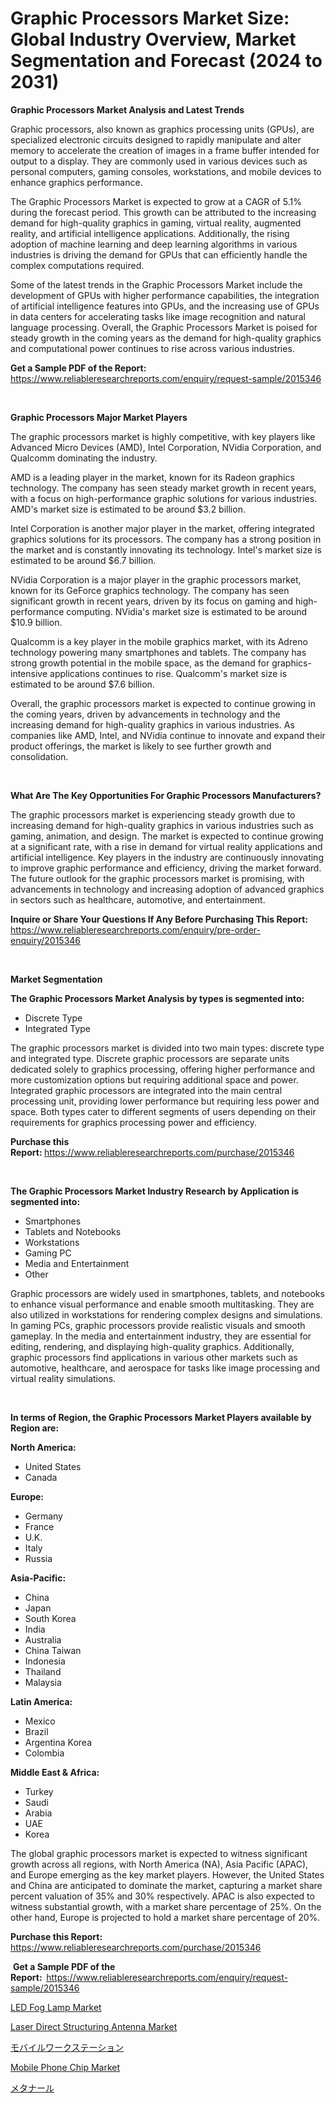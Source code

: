 <p><h1>Graphic Processors Market Size: Global Industry Overview, Market Segmentation and Forecast (2024 to 2031)</h1></p><p><strong>Graphic Processors Market Analysis and Latest Trends</strong></p>
<p><p>Graphic processors, also known as graphics processing units (GPUs), are specialized electronic circuits designed to rapidly manipulate and alter memory to accelerate the creation of images in a frame buffer intended for output to a display. They are commonly used in various devices such as personal computers, gaming consoles, workstations, and mobile devices to enhance graphics performance.</p><p>The Graphic Processors Market is expected to grow at a CAGR of 5.1% during the forecast period. This growth can be attributed to the increasing demand for high-quality graphics in gaming, virtual reality, augmented reality, and artificial intelligence applications. Additionally, the rising adoption of machine learning and deep learning algorithms in various industries is driving the demand for GPUs that can efficiently handle the complex computations required.</p><p>Some of the latest trends in the Graphic Processors Market include the development of GPUs with higher performance capabilities, the integration of artificial intelligence features into GPUs, and the increasing use of GPUs in data centers for accelerating tasks like image recognition and natural language processing. Overall, the Graphic Processors Market is poised for steady growth in the coming years as the demand for high-quality graphics and computational power continues to rise across various industries.</p></p>
<p><strong>Get a Sample PDF of the Report:&nbsp;</strong> <a href="https://www.reliableresearchreports.com/enquiry/request-sample/2015346">https://www.reliableresearchreports.com/enquiry/request-sample/2015346</a></p>
<p>&nbsp;</p>
<p><strong>Graphic Processors Major Market Players</strong></p>
<p><p>The graphic processors market is highly competitive, with key players like Advanced Micro Devices (AMD), Intel Corporation, NVidia Corporation, and Qualcomm dominating the industry. </p><p>AMD is a leading player in the market, known for its Radeon graphics technology. The company has seen steady market growth in recent years, with a focus on high-performance graphic solutions for various industries. AMD's market size is estimated to be around $3.2 billion.</p><p>Intel Corporation is another major player in the market, offering integrated graphics solutions for its processors. The company has a strong position in the market and is constantly innovating its technology. Intel's market size is estimated to be around $6.7 billion.</p><p>NVidia Corporation is a major player in the graphic processors market, known for its GeForce graphics technology. The company has seen significant growth in recent years, driven by its focus on gaming and high-performance computing. NVidia's market size is estimated to be around $10.9 billion.</p><p>Qualcomm is a key player in the mobile graphics market, with its Adreno technology powering many smartphones and tablets. The company has strong growth potential in the mobile space, as the demand for graphics-intensive applications continues to rise. Qualcomm's market size is estimated to be around $7.6 billion.</p><p>Overall, the graphic processors market is expected to continue growing in the coming years, driven by advancements in technology and the increasing demand for high-quality graphics in various industries. As companies like AMD, Intel, and NVidia continue to innovate and expand their product offerings, the market is likely to see further growth and consolidation.</p></p>
<p>&nbsp;</p>
<p><strong>What Are The Key Opportunities For Graphic Processors Manufacturers?</strong></p>
<p><p>The graphic processors market is experiencing steady growth due to increasing demand for high-quality graphics in various industries such as gaming, animation, and design. The market is expected to continue growing at a significant rate, with a rise in demand for virtual reality applications and artificial intelligence. Key players in the industry are continuously innovating to improve graphic performance and efficiency, driving the market forward. The future outlook for the graphic processors market is promising, with advancements in technology and increasing adoption of advanced graphics in sectors such as healthcare, automotive, and entertainment.</p></p>
<p><strong>Inquire or Share Your Questions If Any Before Purchasing This Report:</strong> <a href="https://www.reliableresearchreports.com/enquiry/pre-order-enquiry/2015346">https://www.reliableresearchreports.com/enquiry/pre-order-enquiry/2015346</a></p>
<p>&nbsp;</p>
<p><strong>Market Segmentation</strong></p>
<p><strong>The Graphic Processors Market Analysis by types is segmented into:</strong></p>
<p><ul><li>Discrete Type</li><li>Integrated Type</li></ul></p>
<p><p>The graphic processors market is divided into two main types: discrete type and integrated type. Discrete graphic processors are separate units dedicated solely to graphics processing, offering higher performance and more customization options but requiring additional space and power. Integrated graphic processors are integrated into the main central processing unit, providing lower performance but requiring less power and space. Both types cater to different segments of users depending on their requirements for graphics processing power and efficiency.</p></p>
<p><strong>Purchase this Report:&nbsp;</strong><a href="https://www.reliableresearchreports.com/purchase/2015346">https://www.reliableresearchreports.com/purchase/2015346</a></p>
<p>&nbsp;</p>
<p><strong>The Graphic Processors Market Industry Research by Application is segmented into:</strong></p>
<p><ul><li>Smartphones</li><li>Tablets and Notebooks</li><li>Workstations</li><li>Gaming PC</li><li>Media and Entertainment</li><li>Other</li></ul></p>
<p><p>Graphic processors are widely used in smartphones, tablets, and notebooks to enhance visual performance and enable smooth multitasking. They are also utilized in workstations for rendering complex designs and simulations. In gaming PCs, graphic processors provide realistic visuals and smooth gameplay. In the media and entertainment industry, they are essential for editing, rendering, and displaying high-quality graphics. Additionally, graphic processors find applications in various other markets such as automotive, healthcare, and aerospace for tasks like image processing and virtual reality simulations.</p></p>
<p>&nbsp;</p>
<p><strong>In terms of Region, the Graphic Processors Market Players available by Region are:</strong></p>
<p>
    <p> <strong> North America: </strong>
        <ul>
            <li>United States</li>
            <li>Canada</li>
        </ul>
        </p> 
    <p> <strong> Europe: </strong>
        <ul>
            <li>Germany</li>
            <li>France</li>
            <li>U.K.</li>
            <li>Italy</li>
            <li>Russia</li>
        </ul>
        </p> 
    <p> <strong> Asia-Pacific: </strong>
        <ul>
            <li>China</li>
            <li>Japan</li>
            <li>South Korea</li>
            <li>India</li>
            <li>Australia</li>
            <li>China Taiwan</li>
            <li>Indonesia</li>
            <li>Thailand</li>
            <li>Malaysia</li>
        </ul>
        </p> 
    <p> <strong> Latin America: </strong>
        <ul>
            <li>Mexico</li>
            <li>Brazil</li>
            <li>Argentina Korea</li>
            <li>Colombia</li>
        </ul>
        </p> 
    <p> <strong> Middle East & Africa: </strong>
        <ul>
            <li>Turkey</li>
            <li>Saudi</li>
            <li>Arabia</li>
            <li>UAE</li>
            <li>Korea</li>
        </ul>
    </p>
    </p>
<p><p>The global graphic processors market is expected to witness significant growth across all regions, with North America (NA), Asia Pacific (APAC), and Europe emerging as the key market players. However, the United States and China are anticipated to dominate the market, capturing a market share percent valuation of 35% and 30% respectively. APAC is also expected to witness substantial growth, with a market share percentage of 25%. On the other hand, Europe is projected to hold a market share percentage of 20%.</p></p>
<p><strong>Purchase this Report: </strong><a href="https://www.reliableresearchreports.com/purchase/2015346">https://www.reliableresearchreports.com/purchase/2015346</a></p>
<p>&nbsp;<strong>Get a Sample PDF of the Report:&nbsp;&nbsp;</strong><a href="https://www.reliableresearchreports.com/enquiry/request-sample/2015346">https://www.reliableresearchreports.com/enquiry/request-sample/2015346</a></p>
<p><strong></strong></p>
<p><p><a href="https://issuu.com/reportprime-2/docs/led-fog-lamp-market-size-2030.pptx">LED Fog Lamp Market</a></p><p><a href="https://github.com/wwwkeltoum/Market-Research-Report-List-2/blob/main/laser-direct-structuring-antenna-market.md">Laser Direct Structuring Antenna Market</a></p><p><a href="https://github.com/pepo3k/Market-Research-Report-List-1/blob/main/540422411082.md">モバイルワークステーション</a></p><p><a href="https://github.com/gamblestampleyjenny50m5sl6/Market-Research-Report-List-2/blob/main/mobile-phone-chip-market.md">Mobile Phone Chip Market</a></p><p><a href="https://github.com/vhemk0794148/Market-Research-Report-List-1/blob/main/462229211081.md">メタナール</a></p></p>